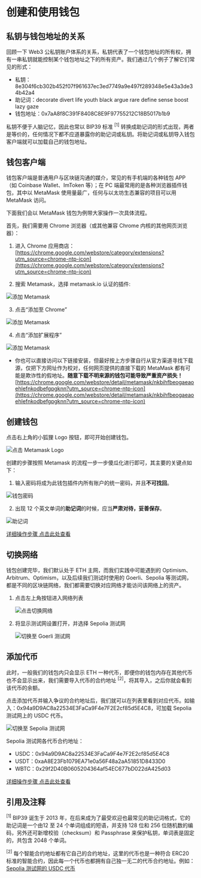 # 创建和使用钱包

## 私钥与钱包地址的关系

回顾一下 Web3 公私钥账户体系的关系，私钥代表了一个钱包地址的所有权，拥有一串私钥就能控制某个钱包地址之下的所有资产。我们通过几个例子了解它们常见的形式：

- 私钥：8e304f6cb302b452f07f961637ec3ed7749a9e497f289348e5e43a3de34b42a4
- 助记词：decorate divert life youth black argue rare define sense boost lazy gaze
- 钱包地址：0x7aA8f8C391F8408C8E9F97755212C18B5017b1b9

私钥不便于人脑记忆，因此也常以 BIP39 标准 <sup>[1]</sup> 转换成助记词的形式出现，两者是等价的，任何情况下都不应道暴露你的助记词或私钥。将助记词或私钥导入钱包客户端就可以加载自己的钱包地址。

## 钱包客户端

钱包客户端是普通用户与区块链沟通的媒介，常见的有手机端的各种钱包 APP（如 Coinbase Wallet、ImToken 等）；在 PC 端最常用的是各种浏览器插件钱包，其中以 MetaMask 使用量最广，任何与以太坊生态兼容的项目可以用 MetaMask 访问。

下面我们会以 MetaMask 钱包为例带大家操作一次具体流程。

首先，我们需要用 Chrome 浏览器（或其他兼容 Chrome 内核的其他网页浏览器）：
1. 进入 Chrome 应用商店：[https://chrome.google.com/webstore/category/extensions?utm_source=chrome-ntp-icon](https://chrome.google.com/webstore/category/extensions?utm_source=chrome-ntp-icon)

2. 搜索 Metamask，选择 metamask.io 认证的插件:

![添加 Metamask](images/Chrome1.png)

3. 点击“添加至 Chrome”

![添加 Metamask](images/Chrome2.png)

4. 点击“添加扩展程序”

![添加 Metamask](images/Chrome3.png)


- 你也可以直接访问以下链接安装，但最好按上方步骤自行从官方渠道寻找下载源，仅把下方网址作为校对，任何网页提供的直接下载的 MetaMask 都有可能是欺诈性的假地址。**随意下载不明来源的钱包可能导致严重资产损失！**[https://chrome.google.com/webstore/detail/metamask/nkbihfbeogaeaoehlefnkodbefgpgknn?utm_source=chrome-ntp-icon](https://chrome.google.com/webstore/detail/metamask/nkbihfbeogaeaoehlefnkodbefgpgknn?utm_source=chrome-ntp-icon)


## 创建钱包

点击右上角的小狐狸 Logo 按钮，即可开始创建钱包。

![点击 Metamask Logo](images/Metamask1.png)

创建的步骤按照 Metamask 的流程一步一步傻瓜化进行即可，其主要的关键点如下：

1. 输入密码将成为此钱包插件内所有账户的统一密码，并且**不可找回**。

![钱包密码](images/Wallet1.png)

2. 出现 12 个英文单词的**助记词**的时候，应当**严肃对待，妥善保存**。

![助记词](images/Wallet2.png)

[详细操作步骤 点击此处查看](https://metatraining.buidlerdao.xyz/1-1-7028d9c69ea2442ea56ae580320180f9)

## 切换网络

钱包创建完毕，我们默认处于 ETH 主网，而我们实践中可能遇到的 Optimism、Arbitrum、Optimism，以及后续我们测试时使用的 Goerli、Sepolia 等测试网，都是不同的区块链网络，我们都需要切换对应网络才能访问该网络上的资产。

1. 点击左上角按钮进入网络列表
   
    ![点击切换网络](images/Metamask2.png)

2. 将显示测试网设置打开，并选择 Sepolia 测试网
   
    ![切换至 Goerli 测试网](images/Metamask3.png)

## 添加代币

此时，一般我们的钱包内只会显示 ETH 一种代币，即便你的钱包内存在其他代币也不会显示出来，我们需要导入代币的合约地址 <sup>[2]</sup>，将其导入，之后你就会看到该代币的余额。

点击添加代币并输入争议的合约地址后，我们就可以在列表里看到对应代币。如输入：0x94a9D9AC8a22534E3FaCa9F4e7F2E2cf85d5E4C8，可加载 Sepolia 测试网上的 USDC 代币。

![切换至 Sepolia 测试网](images/Metamask4.png)

Sepolia 测试网各代币合约地址：
- USDC：0x94a9D9AC8a22534E3FaCa9F4e7F2E2cf85d5E4C8
- USDT：0xaA8E23Fb1079EA71e0a56F48a2aA51851D8433D0
- WBTC：0x29f2D40B0605204364af54EC677bD022dA425d03


[详细操作步骤 点击此处查看](https://metatraining.buidlerdao.xyz/1-2-7212e781e7874effa144d88dc2a5cbe2)


## 引用及注释

<sup>[1]</sup> BIP39 诞生于 2013 年，在后来成为了最受欢迎也最常见的助记词格式，它的助记词是一个由12 至 24 个单词组成的短语，并支持 128 位和 256 位随机数的编码，另外还可新增校验（checksum）和 Passphrase 来保护私钥，单词表是固定的，共包含 2048 个单词。

<sup>[2]</sup> 每个智能合约地址都有它自己的合约地址，这里的代币也是一种符合 ERC20 标准的智能合约，因此每一个代币也都拥有自己独一无二的代币合约地址。例如：[Sepolia 测试网的 USDC 代币](https://sepolia.etherscan.io/token/0x94a9d9ac8a22534e3faca9f4e7f2e2cf85d5e4c8)